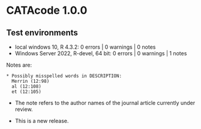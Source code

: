 # CATAcode 1.0.0

## Test environments

* local windows 10, R 4.3.2: 0 errors | 0 warnings  | 0 notes
* Windows Server 2022, R-devel, 64 bit:  0 errors | 0 warnings  | 1 notes

Notes are:

```
* Possibly misspelled words in DESCRIPTION:
  Merrin (12:98)
  al (12:108)
  et (12:105)
```

* The note refers to the author names of the journal article currently under review.

* This is a new release.
